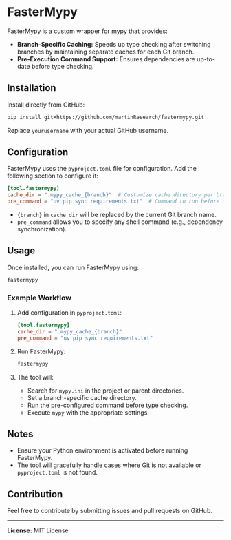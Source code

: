 # FasterMypy

FasterMypy is a custom wrapper for mypy that provides:

- **Branch-Specific Caching:** Speeds up type checking after switching branches by maintaining separate caches for each Git branch.
- **Pre-Execution Command Support:** Ensures dependencies are up-to-date before type checking.

## Installation

Install directly from GitHub:

```bash
pip install git+https://github.com/martinResearch/fastermypy.git
```

Replace `yourusername` with your actual GitHub username.

## Configuration

FasterMypy uses the `pyproject.toml` file for configuration. Add the following section to configure it:

```toml
[tool.fastermypy]
cache_dir = ".mypy_cache_{branch}"  # Customize cache directory per branch
pre_command = "uv pip sync requirements.txt"  # Command to run before mypy
```

- `{branch}` in `cache_dir` will be replaced by the current Git branch name.
- `pre_command` allows you to specify any shell command (e.g., dependency synchronization).

## Usage

Once installed, you can run FasterMypy using:

```bash
fastermypy
```

### Example Workflow

1. Add configuration in `pyproject.toml`:

   ```toml
   [tool.fastermypy]
   cache_dir = ".mypy_cache_{branch}"
   pre_command = "uv pip sync requirements.txt"
   ```

2. Run FasterMypy:

   ```bash
   fastermypy
   ```

3. The tool will:
   - Search for `mypy.ini` in the project or parent directories.
   - Set a branch-specific cache directory.
   - Run the pre-configured command before type checking.
   - Execute `mypy` with the appropriate settings.

## Notes

- Ensure your Python environment is activated before running FasterMypy.
- The tool will gracefully handle cases where Git is not available or `pyproject.toml` is not found.

## Contribution

Feel free to contribute by submitting issues and pull requests on GitHub.

---

**License:** MIT License
